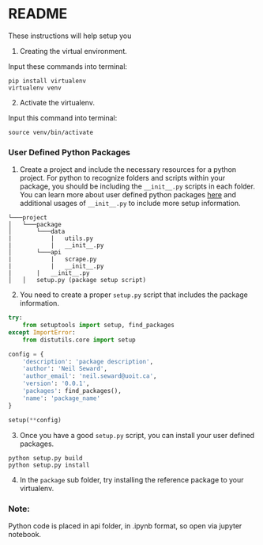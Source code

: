 # README

These instructions will help setup you

1. Creating the virtual environment. 

Input these commands into terminal:
```
pip install virtualenv
virtualenv venv
```

2. Activate the virtualenv.

Input this command into terminal:
```
source venv/bin/activate
```

### User Defined Python Packages

1. Create a project and include the necessary resources for a python project. For python to recognize folders and scripts within your package, you should be including the `__init__.py` scripts in each folder. You can learn more about user defined python packages [here](https://www.learnpython.org/en/Modules_and_Packages) and additional usages of `__init__.py` to include more setup information.
```
└───project
│   └───package
│       └───data
|           |   utils.py
|           |   __init__.py
│       └───api
|           |   scrape.py
|           |   __init__.py
|       |   __init__.py
│   │   setup.py (package setup script)
```

2. You need to create a proper `setup.py` script that includes the package information.

```py
try:
    from setuptools import setup, find_packages
except ImportError:
    from distutils.core import setup

config = {
    'description': 'package description',
    'author': 'Neil Seward',
    'author_email': 'neil.seward@uoit.ca',
    'version': '0.0.1',
    'packages': find_packages(),
    'name': 'package_name'
}

setup(**config)
```

3. Once you have a good `setup.py` script, you can install your user defined packages.
```
python setup.py build
python setup.py install
```

4. In the `package` sub folder, try installing the reference package to your virtualenv.

### Note:

Python code is placed in api folder, in .ipynb format, so open via jupyter notebook.

